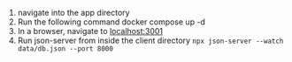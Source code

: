 1) navigate into the app directory
2) Run the following command
	docker compose up -d
3) In  a browser, navigate to [localhost:3001](http://localhost:3001/)
4) Run json-server from inside the client directory ```npx json-server --watch data/db.json --port 8000```